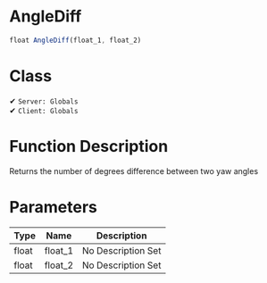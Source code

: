 # AngleDiff
```js
float AngleDiff(float_1, float_2)
```
# Class
✔ `Server: Globals`  
✔ `Client: Globals`  

# Function Description
Returns the number of degrees difference between two yaw angles
# Parameters
Type|Name|Description
--|--|--
float|float_1|No Description Set
float|float_2|No Description Set

